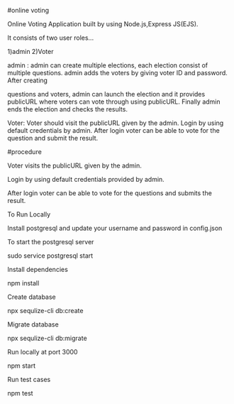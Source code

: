 #online voting


Online Voting Application built by using Node.js,Express JS(EJS). 

It consists of two user roles...

1)admin 2)Voter 

admin : admin can create multiple elections, each election consist of multiple questions. admin adds the voters by giving voter ID and password. After creating 

questions and voters, admin can launch the election and it provides publicURL where voters can vote through using publicURL. Finally admin ends the election and checks the results. 

Voter: Voter should visit the publicURL given by the admin. Login by using default credentials by admin. After login voter can be able to vote for the question and submit the result.


#procedure


Voter visits the publicURL given by the admin.

Login by using default credentials provided by admin.

After login voter can be able to vote for the questions and submits the result.

To Run Locally

Install postgresql and update your username and password in config.json

To start the postgresql server

sudo service postgresql start

Install dependencies

npm install

Create database

npx sequlize-cli db:create

Migrate database

npx sequlize-cli db:migrate

Run locally at port 3000

npm start

Run test cases

npm test

